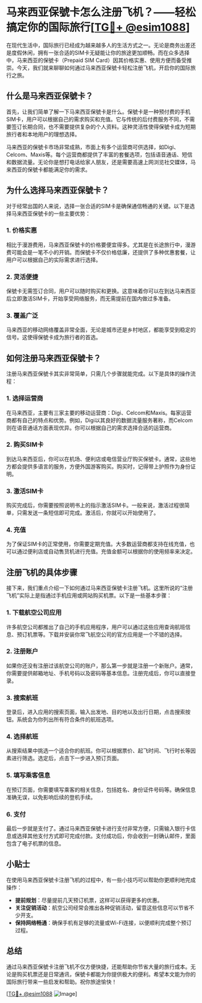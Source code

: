 # 马来西亚保號卡怎么注册飞机？——轻松搞定你的国际旅行[[TG💪+ @esim1088](https://t.me/s/esim1088)]

在现代生活中，国际旅行已经成为越来越多人的生活方式之一。无论是商务出差还是度假休闲，拥有一张合适的SIM卡无疑能让你的旅途更加顺畅。而在众多选择中，马来西亚的保號卡（Prepaid SIM Card）因其价格实惠、使用方便而备受推崇。今天，我们就来聊聊如何通过马来西亚保號卡轻松注册飞机，开启你的国际旅行之旅。

## 什么是马来西亚保號卡？

首先，让我们简单了解一下马来西亚保號卡是什么。保號卡是一种预付费的手机SIM卡，用户可以根据自己的需求购买和充值。它与传统的后付费服务不同，不需要签订长期合同，也不需要提供复杂的个人资料。这种灵活性使得保號卡成为短期旅行者和本地用户的理想选择。

马来西亚的保號卡市场非常成熟，市面上有多个运营商可供选择，如Digi、Celcom、Maxis等。每个运营商都提供了丰富的套餐选项，包括语音通话、短信和数据流量。无论你是想打电话给家人朋友，还是需要高速上网浏览社交媒体，马来西亚的保號卡都能满足你的需求。

## 为什么选择马来西亚保號卡？

对于经常出国的人来说，选择一张合适的SIM卡是确保通信畅通的关键。以下是选择马来西亚保號卡的一些主要优势：

### 1. **价格实惠**
相比于漫游费用，马来西亚保號卡的价格要便宜得多。尤其是在长途旅行中，漫游费可能会是一笔不小的开销。而保號卡不仅价格低廉，还提供了多种优惠套餐，让用户可以根据自己的实际需求进行选择。

### 2. **灵活便捷**
保號卡无需签订合同，用户可以随时购买和更换。这意味着你可以在到达马来西亚后立即激活SIM卡，开始享受网络服务，而无需提前在国内做过多准备。

### 3. **覆盖广泛**
马来西亚的移动网络覆盖非常全面，无论是城市还是乡村地区，都能享受到稳定的信号。这使得保號卡成为旅行者的首选。

## 如何注册马来西亚保號卡？

注册马来西亚保號卡其实非常简单，只需几个步骤就能完成。以下是具体的操作流程：

### 1. **选择运营商**
在马来西亚，主要有三家主要的移动运营商：Digi、Celcom和Maxis。每家运营商都有自己的特点和优势。例如，Digi以其良好的数据流量服务著称，而Celcom则在语音通话方面表现优异。你可以根据自己的需求选择合适的运营商。

### 2. **购买SIM卡**
到达马来西亚后，你可以在机场、便利店或电信营业厅购买保號卡。通常，这些地方都会提供多语言的服务，方便外国游客购买。购买时，记得带上护照作为身份证明。

### 3. **激活SIM卡**
购买完成后，你需要按照说明书上的指示激活SIM卡。一般来说，激活过程很简单，只需发送一条短信即可完成。激活后，你就可以开始使用了。

### 4. **充值**
为了保证SIM卡的正常使用，你需要定期充值。大多数运营商都支持在线充值，也可以通过便利店或自动售货机进行充值。充值金额可以根据你的使用频率来决定。

## 注册飞机的具体步骤

接下来，我们重点介绍一下如何通过马来西亚保號卡注册飞机。这里所说的“注册飞机”实际上是指通过手机应用或网站购买机票。以下是一些基本步骤：

### 1. **下载航空公司应用**
许多航空公司都推出了自己的手机应用程序，用户可以通过这些应用查询航班信息、预订机票等。下载并安装你常飞航空公司的官方应用是一个不错的选择。

### 2. **注册账户**
如果你还没有注册过该航空公司的账户，那么第一步就是注册一个新账户。通常，你需要提供邮箱地址、手机号码以及密码等基本信息。注册完成后，你可以直接登录。

### 3. **搜索航班**
登录后，进入应用的搜索页面，输入出发地、目的地以及出行日期，点击搜索按钮。系统会为你列出所有符合条件的航班选项。

### 4. **选择航班**
从搜索结果中挑选一个适合你的航班。你可以根据票价、起飞时间、飞行时长等因素进行筛选。选定后，点击下一步进入预订页面。

### 5. **填写乘客信息**
在预订页面，你需要填写乘客的相关信息，包括姓名、身份证件号码等。确保信息准确无误，以免影响后续的登机手续。

### 6. **支付**
最后一步就是支付了。通过马来西亚保號卡进行支付非常方便，只需输入银行卡信息或选择其他支付方式即可完成付款。支付成功后，你会收到一封确认邮件，里面包含了电子机票的信息。

## 小贴士

在使用马来西亚保號卡注册飞机的过程中，有一些小技巧可以帮助你更顺利地完成操作：

- **提前规划**：尽量提前几天预订机票，这样可以获得更多的优惠。
- **关注促销活动**：航空公司经常会推出各种促销活动，留意这些信息可以节省不少开支。
- **保持网络畅通**：确保手机有足够的流量或Wi-Fi连接，以便顺利完成整个预订过程。

## 总结

通过马来西亚保號卡注册飞机不仅方便快捷，还能帮助你节省大量的旅行成本。无论是购买机票还是日常通讯，保號卡都能为你提供极大的便利。希望本文能为你的国际旅行带来一些启发和帮助。祝你旅途愉快！

[[TG💪+ @esim1088](https://t.me/s/esim1088) ![Image](https://i.postimg.cc/4NQfJmqS/Snipaste-2025-05-13-00-14-12.png)]
